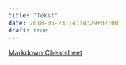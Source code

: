 ```yaml
---
title: "Tekst"
date: 2018-05-23T14:34:29+02:00
draft: true
---
```


[Markdown Cheatsheet](https://github.com/adam-p/markdown-here/wiki/Markdown-Cheatsheet#tables)
